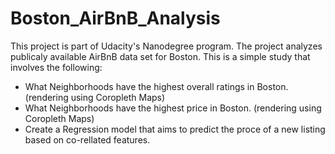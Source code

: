 # Boston_AirBnB_Analysis
This project is part of Udacity's Nanodegree program. The project analyzes publicaly available AirBnB data set for Boston. This is a simple study that involves the following:
- What Neighborhoods have the highest overall ratings in Boston. (rendering using Coropleth Maps)
- What Neighborhoods have the highest price in Boston. (rendering using Coropleth Maps)
- Create a Regression model that aims to predict the proce of a new listing based on co-rellated features.
